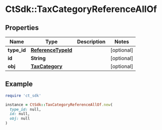 # CtSdk::TaxCategoryReferenceAllOf

## Properties

| Name | Type | Description | Notes |
| ---- | ---- | ----------- | ----- |
| **type_id** | [**ReferenceTypeId**](ReferenceTypeId.md) |  | [optional] |
| **id** | **String** |  | [optional] |
| **obj** | [**TaxCategory**](TaxCategory.md) |  | [optional] |

## Example

```ruby
require 'ct_sdk'

instance = CtSdk::TaxCategoryReferenceAllOf.new(
  type_id: null,
  id: null,
  obj: null
)
```

